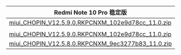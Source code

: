 | Redmi Note 10 Pro  稳定版    |
| ---- |
| [miui_CHOPIN_V12.5.9.0.RKPCNXM_102e9d78cc_11.0.zip](https://hugeota.d.miui.com/V12.5.9.0.RKPCNXM/miui_CHOPIN_V12.5.9.0.RKPCNXM_102e9d78cc_11.0.zip)    |
| []()    |
| [miui_CHOPIN_V12.5.9.0.RKPCNXM_102e9d78cc_11.0.zip](https://hugeota.d.miui.com/V12.5.9.0.RKPCNXM/miui_CHOPIN_V12.5.9.0.RKPCNXM_102e9d78cc_11.0.zip)    |
| [miui_CHOPIN_V12.5.8.0.RKPCNXM_9ec3277b83_11.0.zip](https://hugeota.d.miui.com/V12.5.8.0.RKPCNXM/miui_CHOPIN_V12.5.8.0.RKPCNXM_9ec3277b83_11.0.zip)    |
